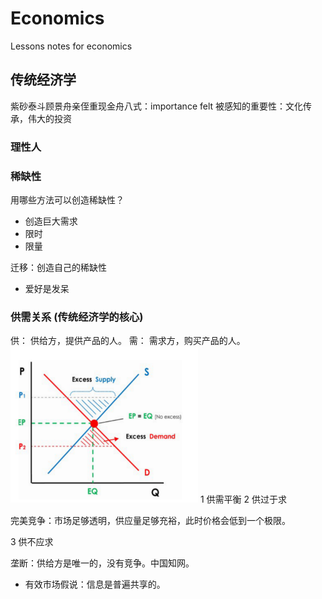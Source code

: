 # Economics
Lessons notes for economics

## 传统经济学
紫砂泰斗顾景舟亲侄重现金舟八式：importance felt 被感知的重要性：文化传承，伟大的投资

### 理性人


### 稀缺性

用哪些方法可以创造稀缺性？

- 创造巨大需求
- 限时
- 限量

迁移：创造自己的稀缺性

- 爱好是发呆

### 供需关系 (传统经济学的核心)
供： 供给方，提供产品的人。
需： 需求方，购买产品的人。
<img src="/supply_demand.png" height="250" width="300">
1 供需平衡
2 供过于求

完美竞争：市场足够透明，供应量足够充裕，此时价格会低到一个极限。

3 供不应求

垄断：供给方是唯一的，没有竞争。中国知网。

- 有效市场假说：信息是普遍共享的。
